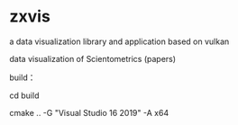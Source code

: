 # zxvis
a data visualization library and application based on vulkan

data visualization of Scientometrics (papers)



build：

cd build

cmake .. -G "Visual Studio 16 2019" -A x64
